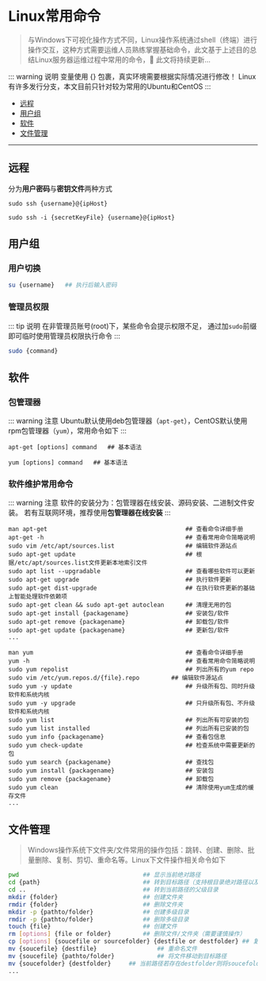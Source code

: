 # Linux常用命令

>与Windows下可视化操作方式不同，Linux操作系统通过shell（终端）进行操作交互，这种方式需要运维人员熟练掌握基础命令，此文基于上述目的总结Linux服务器运维过程中常用的命令，&#x1F680; 此文将持续更新...

::: warning 说明
变量使用 {} 包裹，真实环境需要根据实际情况进行修改！
Linux有许多发行分支，本文目前只针对较为常用的Ubuntu和CentOS
:::

- [远程](#远程)
- [用户组](#用户组)
- [软件](#软件)
- [文件管理](#文件管理)

-------------

## 远程

分为**用户密码**与**密钥文件**两种方式

<CodeGroup>
  <CodeGroupItem title="用户密码" active>

```bash:no-line-numbers
sudo ssh {username}@{ipHost}
```

  </CodeGroupItem>

  <CodeGroupItem title="密钥文件">

``` bash:no-line-numbers
sudo ssh -i {secretKeyFile} {username}@{ipHost}
```

  </CodeGroupItem>
</CodeGroup>

## 用户组

### 用户切换

``` bash
su {username}   ## 执行后输入密码
```

### 管理员权限

::: tip 说明
在非管理员账号(root)下，某些命令会提示权限不足，
通过加`sudo`前缀即可临时使用管理员权限执行命令
:::

``` bash
sudo {command}
```

## 软件

### 包管理器

::: warning 注意
Ubuntu默认使用deb包管理器（`apt-get`），CentOS默认使用rpm包管理器（`yum`），常用命令如下
:::

<CodeGroup>
  <CodeGroupItem title="Ubuntu" active>

```bash:no-line-numbers
apt-get [options] command   ## 基本语法
```

  </CodeGroupItem>

  <CodeGroupItem title="CentOS">

``` bash:no-line-numbers
yum [options] command   ## 基本语法
```

  </CodeGroupItem>
</CodeGroup>

### 软件维护常用命令

::: warning 注意
软件的安装分为：包管理器在线安装、源码安装、二进制文件安装。
若有互联网环境，推荐使用**包管理器在线安装**
:::

<CodeGroup>
  <CodeGroupItem title="Ubuntu" active>

```bash:no-line-numbers
man apt-get                                       ## 查看命令详细手册
apt-get -h                                        ## 查看常用命令简略说明
sudo vim /etc/apt/sources.list                    ## 编辑软件源站点
sudo apt-get update                               ## 根据/etc/apt/sources.list文件更新本地索引文件
sudo apt list --upgradable                        ## 查看哪些软件可以更新
sudo apt-get upgrade                              ## 执行软件更新
sudo apt-get dist-upgrade                         ## 在执行软件更新的基础上智能处理软件依赖项
sudo apt-get clean && sudo apt-get autoclean      ## 清理无用的包
sudo apt-get install {packagename}                ## 安装包/软件
sudo apt-get remove {packagename}                 ## 卸载包/软件
sudo apt-get update {packagename}                 ## 更新包/软件
...
```

  </CodeGroupItem>

  <CodeGroupItem title="CentOS">

``` bash:no-line-numbers
man yum                                           ## 查看命令详细手册
yum -h                                            ## 查看常用命令简略说明
sudo yum repolist                                 ## 列出所有的yum repo
sudo vim /etc/yum.repos.d/{file}.repo         ## 编辑软件源站点
sudo yum -y update                                ## 升级所有包、同时升级软件和系统内核
sudo yum -y upgrade                               ## 只升级所有包、不升级软件和系统内核
sudo yum list                                     ## 列出所有可安装的包
sudo yum list installed                           ## 列出所有已安装的包
sudo yum info {packagename}                       ## 查看包信息
sudo yum check-update                             ## 检查系统中需要更新的包
sudo yum search {packagename}                     ## 查找包
sudo yum install {packagename}                    ## 安装包
sudo yum remove {packagename}                     ## 卸载包
sudo yum clean                                    ## 清除使用yum生成的缓存文件
...
```

  </CodeGroupItem>
</CodeGroup>

## 文件管理

> Windows操作系统下文件夹/文件常用的操作包括：跳转、创建、删除、批量删除、复制、剪切、重命名等。Linux下文件操作相关命令如下

``` bash
pwd                                   ## 显示当前绝对路径
cd {path}                             ## 转到目标路径（支持根目录绝对路径以及当前目录的相对路径）
cd ..                                 ## 转到当前路径的父级目录
mkdir {folder}                        ## 创建文件夹
rmdir {folder}                        ## 删除文件夹
mkdir -p {pathto/folder}              ## 创建多级目录
rmdir -p {pathto/folder}              ## 删除多级目录
touch {file}                          ## 创建文件
rm [options] {file or folder}         ## 删除文件/文件夹（需要谨慎操作）
cp [options] {soucefile or sourcefolder} {destfile or destfolder} ## 复制文件/文件夹
mv {soucefile} {destfile}                 ## 重命名文件
mv {soucefile} {pathto/folder}            ## 将文件移动到目标路径
mv {soucefolder} {destfolder}     ## 当前路径若存在destfolder则将soucefolder移动到destfolder文件夹，若不存在则将soucefolder重命名为destfolder
...
```
